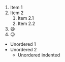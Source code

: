1. Item 1
2. Item 2
   1. Item 2.1
   2. Item 2.2
2. :smile:
3. 😉

* Unordered 1
* Unordered 2
  * Unordered indented
